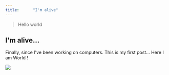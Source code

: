 ```yaml
---
title:      "I'm alive"
---
```


<div class="quote">
    <blockquote>Hello world</blockquote>
</div>

<h2 class="section-heading">I'm alive...</h2>

<p>Finally, since I've been working on computers. This is my first post... Here I am World !</p>

<img src="{{ site.baseurl }}/img/2016-12-06-im-alive/001.gif">